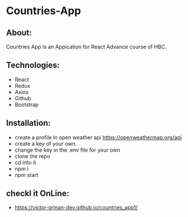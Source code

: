 # Countries-App

## About:

Countries App is an Appication for React Advance course of HBC.

## Technologies:

- React
- Redux
- Axios
- Github
- Bootstrap

## Installation:

- create a profile in open weather api https://openweathermap.org/api
- create a key of your own.
- change the key in the .env file for your own
- clone the repo
- cd into it
- npm i
- npm start

## checkl it OnLine:

- https://victor-grinan-dev.github.io/countries_app1/
